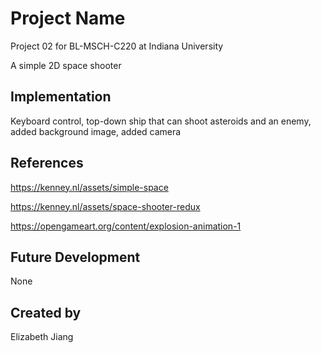 # Project Name
Project 02 for BL-MSCH-C220 at Indiana University

A simple 2D space shooter

## Implementation

Keyboard control, top-down ship that can shoot asteroids and an enemy,
added background image, added camera

## References
https://kenney.nl/assets/simple-space

https://kenney.nl/assets/space-shooter-redux

https://opengameart.org/content/explosion-animation-1

## Future Development

None

## Created by

Elizabeth Jiang
